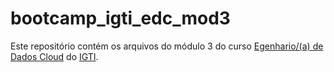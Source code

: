 # bootcamp_igti_edc_mod3

Este repositório contém os arquivos do módulo 3 do curso [Egenhario/(a) de Dados Cloud](https://www.igti.com.br/bootcamp/engenheiro-de-dados-cloud) do [IGTI](https://www.igti.com.br/).